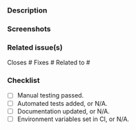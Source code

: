 ### Description

<!-- Explain the changes included in this PR and why are relevant or what
problem does it solve. -->

### Screenshots

<!-- For UI changes, include screenshots or even videos if possible. -->

### Related issue(s)

<!-- Link the PR to the corresponding issues. To link more than one issue, add
new lines with the proper keyword. Remove the lines that are not applicable. -->

Closes #
Fixes #
Related to #

### Checklist

<!-- Check all the following questions. If any item is not applicable to this
PR and it says "or N/A", mark it as well. -->

- [ ] Manual testing passed.
- [ ] Automated tests added, or N/A.
- [ ] Documentation updated, or N/A.
- [ ] Environment variables set in CI, or N/A.
